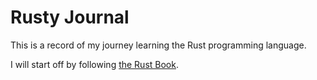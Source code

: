 
# Rusty Journal

This is a record of my journey learning the Rust programming language.

I will start off by following [the Rust Book](https://doc.rust-lang.org/stable/book/).
